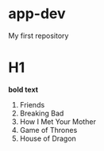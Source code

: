 # app-dev
My first repository
# H1
**bold text**
1. Friends
2. Breaking Bad
3. How I Met Your Mother
4. Game of Thrones
5. House of Dragon
